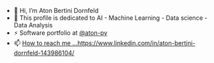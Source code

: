 - 👋 Hi, I’m Aton Bertini Dornfeld
- 🐍 This profile is dedicated to AI - Machine Learning - Data science - Data Analysis
- ⚡ Software portfolio at [@aton-py](https://github.com/aton-py/)
- 📫 [How to reach me ...](https://www.linkedin.com/in/aton-bertini-dornfeld-143986104/)https://www.linkedin.com/in/aton-bertini-dornfeld-143986104/
